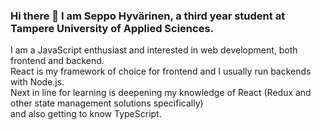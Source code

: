 ### Hi there 👋 I am Seppo Hyvärinen, a third year student at Tampere University of Applied Sciences. <br>
I am a JavaScript enthusiast and interested in web development, both frontend and backend. <br>
React is my framework of choice for frontend and I usually run backends with Node.js.<br>
Next in line for learning is deepening my knowledge of React (Redux and other state management solutions specifically) <br>
and also getting to know TypeScript.


<!--
**seppohyvarinen/seppohyvarinen** is a ✨ _special_ ✨ repository because its `README.md` (this file) appears on your GitHub profile.

Here are some ideas to get you started:

- 🔭 I’m currently working on ...
- 🌱 I’m currently learning ...
- 👯 I’m looking to collaborate on ...
- 🤔 I’m looking for help with ...
- 💬 Ask me about ...
- 📫 How to reach me: ...
- 😄 Pronouns: ...
- ⚡ Fun fact: ...
-->
